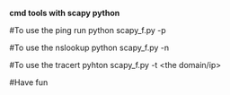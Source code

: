 **cmd tools with scapy python**

#To use the ping run python scapy_f.py -p <the ip to ping>

#To use the nslookup python scapy_f.py -n <the domain to lookup>

#To use the tracert pyhton scapy_f.py -t <the domain/ip>

#Have fun